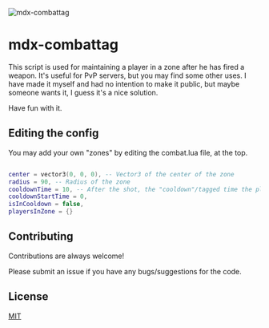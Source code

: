 ![mdx-combattag](https://user-images.githubusercontent.com/88283407/220150027-ff734d98-1ce0-424a-8998-0b24649f664b.jpg)
# mdx-combattag

This script is used for maintaining a player in a zone after he has fired a weapon. It's useful for PvP servers, but you may find some other uses.
I have made it myself and had no intention to make it public, but maybe someone wants it, I guess it's a nice solution.

Have fun with it. 


## Editing the config

You may add your own "zones" by editing the combat.lua file, at the top.
```lua

center = vector3(0, 0, 0), -- Vector3 of the center of the zone
radius = 90, -- Radius of the zone
cooldownTime = 10, -- After the shot, the "cooldown"/tagged time the player is given
cooldownStartTime = 0,
isInCooldown = false,
playersInZone = {}
```


## Contributing

Contributions are always welcome!

Please submit an issue if you have any bugs/suggestions for the code.


## License

[MIT](https://choosealicense.com/licenses/mit/)

